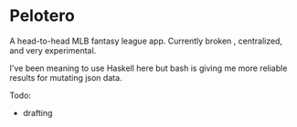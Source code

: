 # Pelotero

A head-to-head MLB fantasy league app.  Currently broken , centralized, and very experimental.


I've been meaning to use Haskell here but bash is giving me more reliable results for mutating json data.

Todo: 
- drafting
